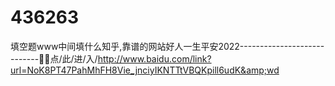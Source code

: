 # 436263
填空题www中间填什么知乎,靠谱的网站好人一生平安2022----------------------------🥈🥈点/此/进/入/http://www.baidu.com/link?url=NoK8PT47PahMhFH8Vie_jnciyIKNTTtVBQKpill6udK&amp;wd
